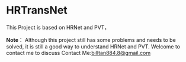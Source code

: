 # HRTransNet
This Project is based on HRNet and PVT，

**Note**：
Although this project still has some problems and needs to be solved, it is still a good way to understand HRNet and PVT. Welcome to contact me to discuss
Contact Me:billtan884.8@gmail.com
